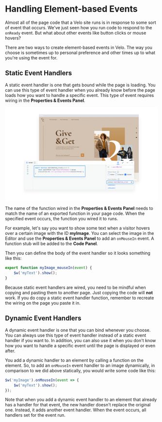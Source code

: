 # Handling Element-based Events

Almost all of the page code that a Velo site runs is in response to some sort of event that occurs. We've just seen how you run code to respond to the `onReady` event. But what about other events like button clicks or mouse hovers?

There are two ways to create element-based events in Velo. The way you choose is sometimes up to personal preference and other times up to what you're using the event for.

## Static Event Handlers

A static event handler is one that gets bound while the page is loading. You can use this type of event handler when you already know before the page loads how you want to handle a specific event. This type of event requires wiring in the **Properties & Events Panel**.

![Static event handler wiring](../media/static-event-handlers.png)

The name of the function wired in the **Properties & Events Panel** needs to match the name of an exported function in your page code. When the specified event occurs, the function you wired it to runs.

For example, let's say you want to show some text when a visitor hovers over a certain image with the ID **myImage**. You can select the image in the Editor and use the **Properties & Events Panel** to add an `onMouseIn` event. A function stub will be added to the **Code Panel**.

Then you can define the body of the event handler so it looks something like this:

```javascript
export function myImage_mouseIn(event) {
    $w('myText').show();
}
```

Because static event handlers are wired, you need to be mindful when copying and pasting them to another page. Just copying the code will **not** work. If you do copy a static event handler function, remember to recreate the wiring on the page you paste it in.

## Dynamic Event Handlers

A dynamic event handler is one that you can bind whenever you choose. You can always use this type of event handler instead of a static event handler if you want to. In addition, you can also use it when you don't know how you want to handle a specific event until the page is displayed or even after.

You add a dynamic handler to an element by calling a function on the element. So, to add an `onMouseIn` event handler to an image dynamically, in comparison to we did above statically, you would write some code like this:

```javascript
$w('myImage').onMouseIn(event => {
    $w('myText').show();
});
```

Note that when you add a dynamic event handler to an element that already has a handler for that event, the new handler doesn't replace the original one. Instead, it adds another event handler. When the event occurs, all handlers set for the event run.